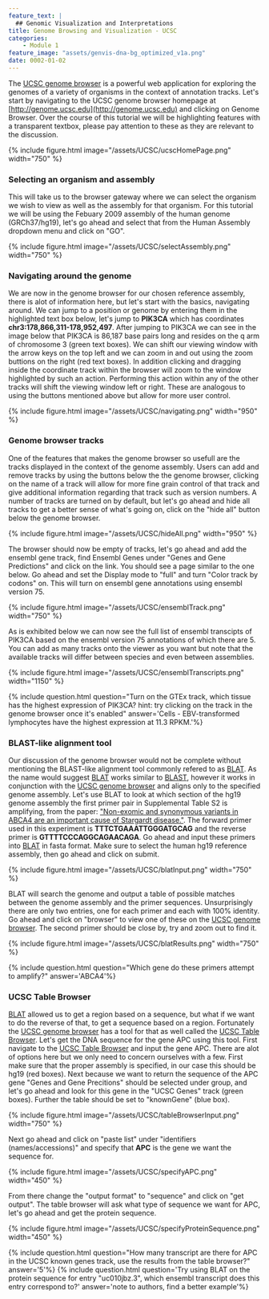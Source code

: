 ```yaml
---
feature_text: |
  ## Genomic Visualization and Interpretations
title: Genome Browsing and Visualization - UCSC
categories:
    - Module 1
feature_image: "assets/genvis-dna-bg_optimized_v1a.png"
date: 0002-01-02
---
```


The [UCSC genome browser](https://genome.ucsc.edu/cgi-bin/hgGateway) is a powerful web application for exploring the genomes of a variety of organisms in the context of annotation tracks. Let's start by navigating to the UCSC genome browser homepage at [http://genome.ucsc.edu](http://genome.ucsc.edu) and clicking on Genome Browser. Over the course of this tutorial we will be highlighting features with a transparent textbox, please pay attention to these as they are relevant to the discussion.

{% include figure.html image="/assets/UCSC/ucscHomePage.png" width="750" %}

### Selecting an organism and assembly

This will take us to the browser gateway where we can select the organism we wish to view as well as the assembly for that organism. For this tutorial we will be using the Febuary 2009 assembly of the human genome (GRCh37/hg19), let's go ahead and select that from the Human Assembly dropdown menu and click on "GO".

{% include figure.html image="/assets/UCSC/selectAssembly.png" width="750" %}

### Navigating around the genome

We are now in the genome browser for our chosen reference assembly, there is alot of information here, but let's start with the basics, navigating around. We can jump to a position or genome by entering them in the highlighted text box below, let's jump to **PIK3CA** which has coordinates **chr3:178,866,311-178,952,497**. After jumping to PIK3CA we can see in the image below that PIK3CA is 86,187 base pairs long and resides on the q arm of chromosome 3 (green text boxes). We can shift our viewing window with the arrow keys on the top left and we can zoom in and out using the zoom buttions on the right (red text boxes). In addition clicking and dragging inside the coordinate track within the browser will zoom to the window highlighted by such an action. Performing this action within any of the other tracks will shift the viewing window left or right. These are analogous to using the buttons mentioned above but allow for more user control.

{% include figure.html image="/assets/UCSC/navigating.png" width="950" %}

### Genome browser tracks

One of the features that makes the genome browser so usefull are the tracks displayed in the context of the genome assembly. Users can add and remove tracks by using the buttons below the the genome browser, clicking on the name of a track will allow for more fine grain control of that track and give additional information regarding that track such as version numbers. A number of tracks are turned on by default, but let's go ahead and hide all tracks to get a better sense of what's going on, click on the "hide all" button below the genome browser.

{% include figure.html image="/assets/UCSC/hideAll.png" width="950" %}

The browser should now be empty of tracks, let's go ahead and add the ensembl gene track, find Ensembl Genes under "Genes and Gene Predictions" and click on the link. You should see a page similar to the one below. Go ahead and set the Display mode to "full" and turn "Color track by codons" on. This will turn on ensembl gene annotations using ensembl version 75.

{% include figure.html image="/assets/UCSC/ensemblTrack.png" width="750" %}

As is exhibited below we can now see the full list of ensembl transcipts of PIK3CA based on the ensembl version 75 annotations of which there are 5. You can add as many tracks onto the viewer as you want but note that the available tracks will differ between species and even between assemblies.

{% include figure.html image="/assets/UCSC/ensemblTranscripts.png" width="1150" %}

{% include question.html question="Turn on the GTEx track, which tissue has the highest expression of PIK3CA? hint: try clicking on the track in the genome browser once it's enabled" answer='Cells - EBV-transformed lymphocytes have the highest expression at 11.3 RPKM.'%}

### BLAST-like alignment tool

Our discussion of the genome browser would not be complete without mentioning the BLAST-like alignment tool commonly refered to as [BLAT](https://genome.ucsc.edu/cgi-bin/hgBlat?command=start). As the name would suggest [BLAT](https://genome.ucsc.edu/cgi-bin/hgBlat?command=start) works similar to [BLAST](https://blast.ncbi.nlm.nih.gov/Blast.cgi), however it works in conjunction with the [UCSC genome browser](https://genome.ucsc.edu/cgi-bin/hgGateway) and aligns only to the specified genome assembly. Let's use BLAT to look at which section of the hg19 genome assembly the first primer pair in Supplemental Table S2 is amplifying, from the paper: ["Non-exomic and synonymous variants in ABCA4 are an important cause of Stargardt disease."](https://www.ncbi.nlm.nih.gov/pubmed/23918662). The forward primer used in this experiment is **TTTCTGAAATTGGGATGCAG** and the reverse primer is **GTTTTCCCAGGCAGAACAGA**. Go ahead and input these primers into [BLAT](https://genome.ucsc.edu/cgi-bin/hgBlat?command=start) in fasta format. Make sure to select the human hg19 reference assembly, then go ahead and click on submit.

{% include figure.html image="/assets/UCSC/blatInput.png" width="750" %}

BLAT will search the genome and output a table of possible matches between the genome assembly and the primer sequences. Unsurprisingly there are only two entries, one for each primer and each with 100% identity. Go ahead and click on "browser" to view one of these on the [UCSC genome browser](https://genome.ucsc.edu/cgi-bin/hgGateway). The second primer should be close by, try and zoom out to find it.

{% include figure.html image="/assets/UCSC/blatResults.png" width="750" %}

{% include question.html question="Which gene do these primers attempt to amplify?" answer='ABCA4'%}

### UCSC Table Browser
[BLAT](https://genome.ucsc.edu/cgi-bin/hgBlat?command=start) allowed us to get a region based on a sequence, but what if we want to do the reverse of that, to get a sequence based on a region. Fortunately the [UCSC genome browser](https://genome.ucsc.edu/cgi-bin/hgGateway) has a tool for that as well called the [UCSC Table Browser](https://genome.ucsc.edu/cgi-bin/hgTables). Let's get the DNA sequence for the gene APC using this tool. First navigate to the [UCSC Table Browser](https://genome.ucsc.edu/cgi-bin/hgTables) and input the gene APC. There are alot of options here but we only need to concern ourselves with a few. First make sure that the proper assembly is specified, in our case this should be hg19 (red boxes). Next because we want to return the sequence of the APC gene "Genes and Gene Precitions" should be selected under group, and let's go ahead and look for this gene in the "UCSC Genes" track (green boxes). Further the table should be set to "knownGene" (blue box).

{% include figure.html image="/assets/UCSC/tableBrowserInput.png" width="750" %}

Next go ahead and click on "paste list" under "identifiers (names/accessions)" and specify that **APC** is the gene we want the sequence for.

{% include figure.html image="/assets/UCSC/specifyAPC.png" width="450" %}

From there change the "output format" to "sequence" and click on "get output". The table browser will ask what type of sequence we want for APC, let's go ahead and get the protein sequence.

{% include figure.html image="/assets/UCSC/specifyProteinSequence.png" width="450" %}

{% include question.html question="How many transcript are there for APC in the UCSC known genes track, use the results from the table browser?" answer='5'%}
{% include question.html question='Try using BLAT on the protein sequence for entry "uc010jbz.3", which ensembl transcript does this entry correspond to?' answer='note to authors, find a better example'%}
